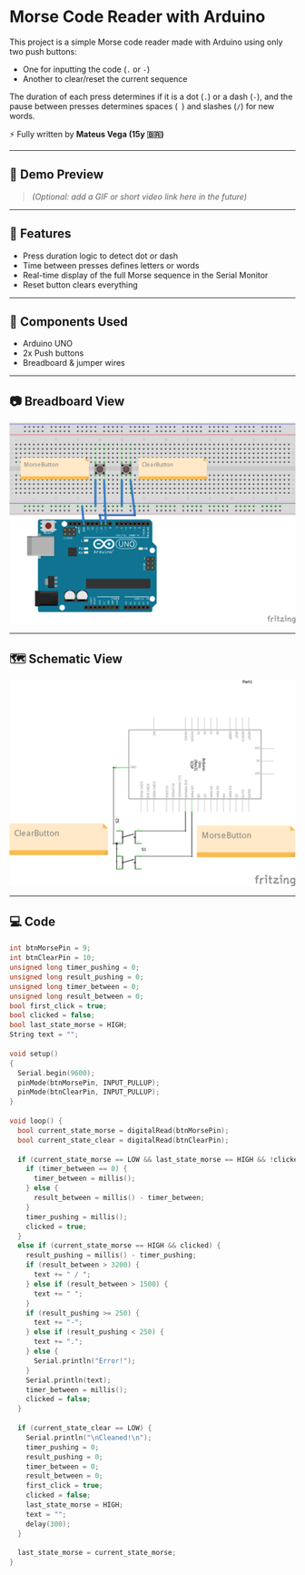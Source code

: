 # Morse Code Reader with Arduino

This project is a simple Morse code reader made with Arduino using only two push buttons:
- One for inputting the code (`.` or `-`)
- Another to clear/reset the current sequence

The duration of each press determines if it is a dot (`.`) or a dash (`-`), and the pause between presses determines spaces (` `) and slashes (`/`) for new words.

⚡️ Fully written by **Mateus Vega (15y 🇧🇷)**

---

## 📸 Demo Preview

> *(Optional: add a GIF or short video link here in the future)*

---

## 🧠 Features

- Press duration logic to detect dot or dash
- Time between presses defines letters or words
- Real-time display of the full Morse sequence in the Serial Monitor
- Reset button clears everything

---

## 🧰 Components Used

- Arduino UNO
- 2x Push buttons
- Breadboard & jumper wires

---

## 📷 Breadboard View

![Breadboard Diagram](morse_code_circuit.png)

---

## 🗺️ Schematic View

![Schematic Diagram](morse_code_schematic.png)

---

## 💻 Code

```cpp
int btnMorsePin = 9;
int btnClearPin = 10;
unsigned long timer_pushing = 0;
unsigned long result_pushing = 0;
unsigned long timer_between = 0;
unsigned long result_between = 0;
bool first_click = true;
bool clicked = false;
bool last_state_morse = HIGH;
String text = "";

void setup()
{
  Serial.begin(9600);
  pinMode(btnMorsePin, INPUT_PULLUP);
  pinMode(btnClearPin, INPUT_PULLUP);
}

void loop() {
  bool current_state_morse = digitalRead(btnMorsePin);
  bool current_state_clear = digitalRead(btnClearPin);

  if (current_state_morse == LOW && last_state_morse == HIGH && !clicked) {
    if (timer_between == 0) {
      timer_between = millis();
    } else {
      result_between = millis() - timer_between;
    }
    timer_pushing = millis();
    clicked = true;
  }
  else if (current_state_morse == HIGH && clicked) {
    result_pushing = millis() - timer_pushing;
    if (result_between > 3200) {
      text += " / ";
    } else if (result_between > 1500) {
      text += " ";
    }
    if (result_pushing >= 250) {
      text += "-";
    } else if (result_pushing < 250) {
      text += ".";
    } else {
      Serial.println("Error!");
    }
    Serial.println(text);
    timer_between = millis();
    clicked = false;
  }

  if (current_state_clear == LOW) {
    Serial.println("\nCleaned!\n");
    timer_pushing = 0;
    result_pushing = 0;
    timer_between = 0;
    result_between = 0;
    first_click = true;
    clicked = false;
    last_state_morse = HIGH;
    text = "";
    delay(300);
  }

  last_state_morse = current_state_morse;
}
